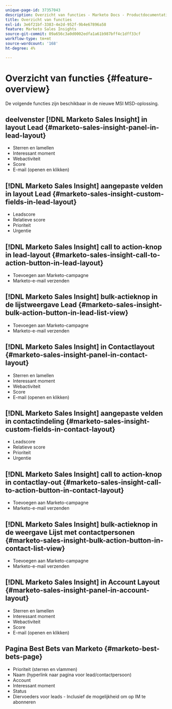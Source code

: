 ```yaml
---
unique-page-id: 37357043
description: Overzicht van functies - Marketo Docs - Productdocumentatie
title: Overzicht van functies
exl-id: 3e6f21bf-3383-4e2d-952f-9b4e67896a58
feature: Marketo Sales Insights
source-git-commit: 09a656c3a0d0002edfa1a61b987bff4c1dff33cf
workflow-type: tm+mt
source-wordcount: '168'
ht-degree: 4%

---
```


# Overzicht van functies {#feature-overview}

De volgende functies zijn beschikbaar in de nieuwe MSI MSD-oplossing.

## deelvenster [!DNL Marketo Sales Insight] in layout Lead  {#marketo-sales-insight-panel-in-lead-layout}

* Sterren en lamellen
* Interessant moment
* Webactiviteit
* Score
* E-mail (openen en klikken)

## [!DNL Marketo Sales Insight] aangepaste velden in layout Lead  {#marketo-sales-insight-custom-fields-in-lead-layout}

* Leadscore
* Relatieve score
* Prioriteit
* Urgentie

## [!DNL Marketo Sales Insight] call to action-knop in lead-layout  {#marketo-sales-insight-call-to-action-button-in-lead-layout}

* Toevoegen aan Marketo-campagne
* Marketo-e-mail verzenden

## [!DNL Marketo Sales Insight] bulk-actieknop in de lijstweergave Lead  {#marketo-sales-insight-bulk-action-button-in-lead-list-view}

* Toevoegen aan Marketo-campagne
* Marketo-e-mail verzenden

## [!DNL Marketo Sales Insight] in Contactlayout  {#marketo-sales-insight-panel-in-contact-layout}

* Sterren en lamellen
* Interessant moment
* Webactiviteit
* Score
* E-mail (openen en klikken)

## [!DNL Marketo Sales Insight] aangepaste velden in contactindeling  {#marketo-sales-insight-custom-fields-in-contact-layout}

* Leadscore
* Relatieve score
* Prioriteit
* Urgentie

## [!DNL Marketo Sales Insight] call to action-knop in contactlay-out  {#marketo-sales-insight-call-to-action-button-in-contact-layout}

* Toevoegen aan Marketo-campagne
* Marketo-e-mail verzenden

## [!DNL Marketo Sales Insight] bulk-actieknop in de weergave Lijst met contactpersonen  {#marketo-sales-insight-bulk-action-button-in-contact-list-view}

* Toevoegen aan Marketo-campagne
* Marketo-e-mail verzenden

## [!DNL Marketo Sales Insight] in Account Layout {#marketo-sales-insight-panel-in-account-layout}

* Sterren en lamellen
* Interessant moment
* Webactiviteit
* Score
* E-mail (openen en klikken)

## Pagina Best Bets van Marketo {#marketo-best-bets-page}

* Prioriteit (sterren en vlammen)
* Naam (hyperlink naar pagina voor lead/contactpersoon)
* Account
* Interessant moment
* Status
* Diervoeders voor leads - Inclusief de mogelijkheid om op IM te abonneren
